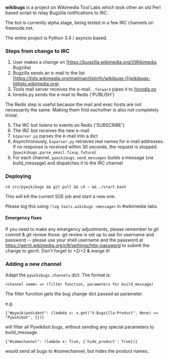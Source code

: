 **wikibugs** is a project on Wikimedia Tool Labs which took other an old Perl based script to relay Bugzilla notifications to IRC.

The bot is currently alpha stage, being tested in a few IRC channels on freenode.net.

The entire project is Python 3.4 / asyncio based.


### Steps from change to IRC ###

1. User makes a change on [https://bugzilla.wikimedia.org/](Wikimedia Bugzilla)
2. Bugzilla sends an e-mail to the list [https://lists.wikimedia.org/mailman/listinfo/wikibugs-l](wikibugs-l@lists.wikimedia.org)
3. Tools mail server receives the e-mail. `.forward` pipes it to [/toredis.py](toredis.py)
4. toredis.py sends the e-mail to Redis ('PUBLISH')

The Redis step is useful because the mail and exec hosts are not necessarily the
same. Making them find eachother is also not completely trivial.

5. The IRC bot listens to events on Redis ('SUBSCRIBE')
6. The IRC bot receives the new e-mail
7. `bzparser.py` parses the e-mail into a dict
8. Asynchronously, `bzparser.py` retrieves real names for e-mail addresses.
   If no response is received within 30 seconds, the request is stopped. (`pywikibugs.parse_email.fixup_future`)
9. For each channel, `pywikibugs.send_messages` builds a message (via build_message) and dispatches it to the IRC channel

### Deploying ###

    cd src/pywikibugs && git pull && cd ~ && ./start.bash

This will kill the current SGE job and start a new one.

Please log this using ``!log tools.wikibugs <message>`` in #wikimedia-labs.

#### Emergency fixes ####
If you need to make any emergency adjustments, please remember to git commit & git review those.
git review is set up to ask for username and password -- please use your shell username and
the password at https://gerrit.wikimedia.org/r/#/settings/http-password to submit the change to
gerrit. Don't forget to +2/+2 & merge it!


### Adding a new channel ###

Adapt the `pywikibugs.channels` dict. The format is:

    <channel name> => (filter function, parameters for build_message)

The filter function gets the bug change dict passed as parameter.

e.g.

    {"#pywikipediabot": (lambda x: x.get("X-Bugzilla-Product", None) == "Pywikibot", {})}

will filter all Pywikibot bugs, without sending any special parameters to build_message.

    {"#somechannel": (lambda x: True, {'hide_product': True})}

would send all bugs to #somechannel, but hides the product names.
